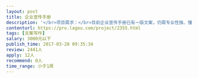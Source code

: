 ```yaml
---                
layout: post       
title: 企业宣传手册           
description: '</br>项目需求：</br>目前企业宣传手册已有一版文案，仍需专业性强、懂品牌、文笔好，有一定软文功底，给予润色和完善文案内容。</br>需要达到大标题抓眼，小标题抓心，核心内容走心。</br>'     
contenturl: https://pro.lagou.com/project/2355.html      
tags: [文案写作]            
salary: 3000元以下          
publish_time: 2017-03-28 09:35:34         
review: 2441人                   
apply: 12人                   
recommend: 0人                   
time_range: 小于1周              
---                 
```

